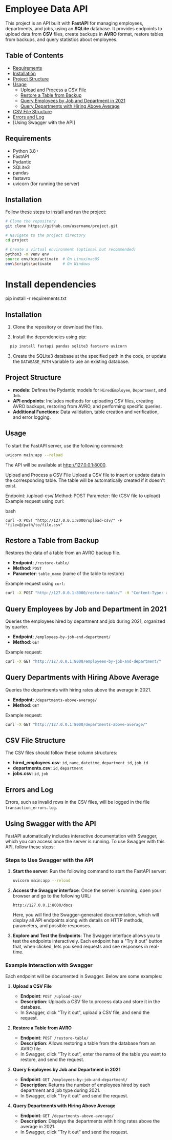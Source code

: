 # Employee Data API

This project is an API built with **FastAPI** for managing employees, departments, and jobs, using an **SQLite** database. It provides endpoints to upload data from **CSV** files, create backups in **AVRO** format, restore tables from backups, and query statistics about employees.

## Table of Contents

- [Requirements](#requirements)
- [Installation](#installation)
- [Project Structure](#project-structure)
- [Usage](#usage)
  - [Upload and Process a CSV File](#upload-and-process-a-csv-file)
  - [Restore a Table from Backup](#restore-a-table-from-backup)
  - [Query Employees by Job and Department in 2021](#query-employees-by-job-and-department-in-2021)
  - [Query Departments with Hiring Above Average](#query-departments-with-hiring-above-average)
- [CSV File Structure](#csv-file-structure)
- [Errors and Log](#errors-and-log)
- [Using Swagger with the API]

## Requirements

- Python 3.8+
- FastAPI
- Pydantic
- SQLite3
- pandas
- fastavro
- uvicorn (for running the server)

## Installation

Follow these steps to install and run the project:

```bash
# Clone the repository
git clone https://github.com/username/project.git

# Navigate to the project directory
cd project

# Create a virtual environment (optional but recommended)
python3 -m venv env
source env/bin/activate  # On Linux/macOS
env\Scripts\activate     # On Windows
```

# Install dependencies
pip install -r requirements.txt

## Installation

1. Clone the repository or download the files.

2. Install the dependencies using pip:

```bash
  pip install fastapi pandas sqlite3 fastavro uvicorn
```

3. Create the SQLite3 database at the specified path in the code, or update the `DATABASE_PATH` variable to use an existing database.

## Project Structure

- **models**: Defines the Pydantic models for `HiredEmployee`, `Department`, and `Job`.
- **API endpoints**: Includes methods for uploading CSV files, creating AVRO backups, restoring from AVRO, and performing specific queries.
- **Additional Functions**: Data validation, table creation and verification, and error logging.

## Usage

To start the FastAPI server, use the following command:

```bash
uvicorn main:app --reload
```

The API will be available at http://127.0.0.1:8000.

Upload and Process a CSV File
Upload a CSV file to insert or update data in the corresponding table. The table will be automatically created if it doesn't exist.

Endpoint: /upload-csv/
Method: POST
Parameter: file (CSV file to upload)
Example request using curl:

bash
```
curl -X POST "http://127.0.0.1:8000/upload-csv/" -F "file=@/path/to/file.csv"
```

## Restore a Table from Backup

Restores the data of a table from an AVRO backup file.

- **Endpoint**: `/restore-table/`
- **Method**: `POST`
- **Parameter**: `table_name` (name of the table to restore)

Example request using `curl`:

```bash
curl -X POST "http://127.0.0.1:8000/restore-table/" -H "Content-Type: application/json" -d '{"table_name": "employees"}'
```

## Query Employees by Job and Department in 2021

Queries the employees hired by department and job during 2021, organized by quarter.

- **Endpoint**: `/employees-by-job-and-department/`
- **Method**: `GET`

Example request:

```bash
curl -X GET "http://127.0.0.1:8000/employees-by-job-and-department/"
```

## Query Departments with Hiring Above Average

Queries the departments with hiring rates above the average in 2021.

- **Endpoint**: `/departments-above-average/`
- **Method**: `GET`

Example request:

```bash
curl -X GET "http://127.0.0.1:8000/departments-above-average/"
```

## CSV File Structure

The CSV files should follow these column structures:

- **hired_employees.csv**: `id`, `name`, `datetime`, `department_id`, `job_id`
- **departments.csv**: `id`, `department`
- **jobs.csv**: `id`, `job`

## Errors and Log

Errors, such as invalid rows in the CSV files, will be logged in the file `transaction_errors.log`.

## Using Swagger with the API

FastAPI automatically includes interactive documentation with Swagger, which you can access once the server is running. To use Swagger with this API, follow these steps:

### Steps to Use Swagger with the API

1. **Start the server**: Run the following command to start the FastAPI server:

    ```bash
    uvicorn main:app --reload
    ```

2. **Access the Swagger interface**: Once the server is running, open your browser and go to the following URL:

    ```Chrome
    http://127.0.0.1:8000/docs
    ```

   Here, you will find the Swagger-generated documentation, which will display all API endpoints along with details on HTTP methods, parameters, and possible responses.

3. **Explore and Test the Endpoints**: The Swagger interface allows you to test the endpoints interactively. Each endpoint has a "Try it out" button that, when clicked, lets you send requests and see responses in real-time.

### Example Interaction with Swagger

Each endpoint will be documented in Swagger. Below are some examples:

1. **Upload a CSV File**
   - **Endpoint**: `POST /upload-csv/`
   - **Description**: Uploads a CSV file to process data and store it in the database.
   - In Swagger, click "Try it out", upload a CSV file, and send the request.

2. **Restore a Table from AVRO**
   - **Endpoint**: `POST /restore-table/`
   - **Description**: Allows restoring a table from the database from an AVRO file.
   - In Swagger, click "Try it out", enter the name of the table you want to restore, and send the request.

3. **Query Employees by Job and Department in 2021**
   - **Endpoint**: `GET /employees-by-job-and-department/`
   - **Description**: Returns the number of employees hired by each department and job type during 2021.
   - In Swagger, click "Try it out" and send the request.

4. **Query Departments with Hiring Above Average**
   - **Endpoint**: `GET /departments-above-average/`
   - **Description**: Displays the departments with hiring rates above the average in 2021.
   - In Swagger, click "Try it out" and send the request.

